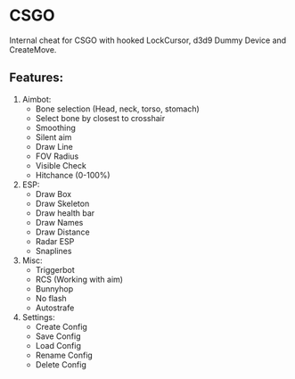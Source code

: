# CSGO
Internal cheat for CSGO with hooked LockCursor, d3d9 Dummy Device and CreateMove.

## Features:
1. Aimbot:
   - Bone selection (Head, neck, torso, stomach)
   - Select bone by closest to crosshair
   - Smoothing
   - Silent aim
   - Draw Line
   - FOV Radius
   - Visible Check
   - Hitchance (0-100%)
2. ESP:
   - Draw Box
   - Draw Skeleton
   - Draw health bar
   - Draw Names
   - Draw Distance
   - Radar ESP
   - Snaplines
3. Misc:
   - Triggerbot
   - RCS (Working with aim)
   - Bunnyhop
   - No flash
   - Autostrafe
4. Settings:
   - Create Config
   - Save Config
   - Load Config
   - Rename Config
   - Delete Config 
